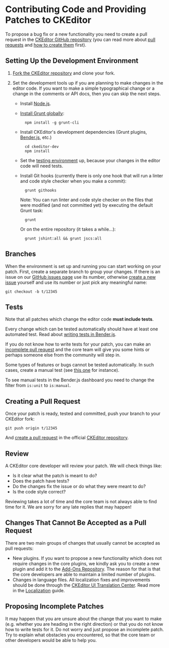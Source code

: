<!--
Copyright (c) 2003-2017, CKSource - Frederico Knabben. All rights reserved.
For licensing, see LICENSE.md.
-->

# Contributing Code and Providing Patches to CKEditor

To propose a bug fix or a new functionality you need to create a pull request in the [CKEditor GitHub repository](https://github.com/ckeditor/ckeditor-dev) (you can read more about [pull requests](https://help.github.com/articles/using-pull-requests/) and [how to create them](https://help.github.com/articles/creating-a-pull-request/) first).

## Setting Up the Development Environment

1. [Fork the CKEditor repository](https://help.github.com/articles/fork-a-repo/) and clone your fork.
1. Set the development tools up if you are planning to make changes in the editor code. If you want to make a simple typographical change or a change in the comments or API docs, then you can skip the next steps.

	* Install [Node.js](https://nodejs.org/).
	* [Install Grunt globally](http://gruntjs.com/getting-started):

			npm install -g grunt-cli

	* Install CKEditor's development dependencies (Grunt plugins, [Bender.js](#!/guide/dev_tests), etc.)

			cd ckeditor-dev
			npm install

	* Set the [testing environment](#!/guide/dev_tests) up, because your changes in the editor code will need tests.
	* Install Git hooks (currently there is only one hook that will run a linter and code style checker when you make a commit):

			grunt githooks

		Note: You can run linter and code style checker on the files that were modified (and not committed yet) by executing the default Grunt task:

			grunt

		Or on the entire repository (it takes a while...):

			grunt jshint:all && grunt jscs:all

## Branches

When the environment is set up and running you can start working on your patch. First, create a separate branch to group your changes. If there is an issue on our [GitHub issues page](https://github.com/ckeditor/ckeditor-dev/issues) use its number, otherwise [create a new issue](#!/guide/dev_issues_tracker) yourself and use its number or just pick any meaningful name:

	git checkout -b t/12345

## Tests

Note that all patches which change the editor code **must include tests**.

Every change which can be tested automatically should have at least one automated test. Read about [writing tests in Bender.js](#!/guide/dev_tests-section-creating-your-own-test).

<p class="tip">
	If you do not know how to write tests for your patch, you can make an <a href="#!/guide/dev_contributing-section-proposing-incomplete-patches">incomplete pull request</a> and the core team will give you some hints or perhaps someone else from the community will step in.
</p>

Some types of features or bugs cannot be tested automatically. In such cases, create a manual test (see [this one](https://github.com/ckeditor/ckeditor-dev/tree/master/tests/tickets/12735) for instance).

<p class="tip">
	To see manual tests in the Bender.js dashboard you need to change the filter from <code>is:unit</code> to <code>is:manual</code>.
</p>

## Creating a Pull Request

Once your patch is ready, tested and committed, push your branch to your CKEditor fork:

	git push origin t/12345

And [create a pull request](https://help.github.com/articles/creating-a-pull-request/) in the official [CKEditor repository](https://github.com/ckeditor/ckeditor-dev).

## Review

A CKEditor core developer will review your patch. We will check things like:

* Is it clear what the patch is meant to do?
* Does the patch have tests?
* Do the changes fix the issue or do what they were meant to do?
* Is the code style correct?

Reviewing takes a lot of time and the core team is not always able to find time for it. We are sorry for any late replies that may happen!

## Changes That Cannot Be Accepted as a Pull Request

There are two main groups of changes that usually cannot be accepted as pull requests:

* New plugins. If you want to propose a new functionality which does not require changes in the core plugins, we kindly ask you to create a new plugin and add it to the [Add-Ons Repository](http://ckeditor.com/addons/plugins). The reason for that is that the core developers are able to maintain a limited number of plugins.
* Changes in language files. All localization fixes and improvements should be done through the [CKEditor UI Translation Center](https://www.transifex.net/projects/p/ckeditor/). Read more in the [Localization](http://docs.cksource.com/CKEditor_3.x/Developers_Guide/Localization) guide.

## Proposing Incomplete Patches

It may happen that you are unsure about the change that you want to make (e.g. whether you are heading in the right direction) or that you do not know how to write tests for it. Do not worry and just propose an incomplete patch. Try to explain what obstacles you encountered, so that the core team or other developers would be able to help you.

